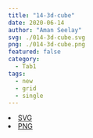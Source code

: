 ```yaml
---
title: "14-3d-cube"
date: 2020-06-14
author: "Aman Seelay"
svg: ./014-3d-cube.svg
png: ./014-3d-cube.png
featured: false
category:
  - Tab1
tags:
  - new
  - grid
  - single
---
```

<li><a href="./014-3d-cube.svg" download className="btn-svg">SVG</a></li>
<li><a href="./014-3d-cube.png" download className="btn-png">PNG</a></li>
